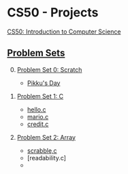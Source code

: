 # CS50 - Projects
[CS50: Introduction to Computer Science](https://cs50.harvard.edu/x/2024/)

## [Problem Sets](https://cs50.harvard.edu/x/2024/psets/)

0. [Problem Set 0: Scratch](https://cs50.harvard.edu/x/2024/psets/0/)
   
     - [Pikku's Day](https://scratch.mit.edu/projects/1103496517/)

1. [Problem Set 1: C](https://cs50.harvard.edu/x/2024/psets/1/)

     - [hello.c](P1/hello.c)
     - [mario.c](P1/mario.c)
     - [credit.c](P1/credit.c)

2. [Problem Set 2: Array](https://cs50.harvard.edu/x/2024/psets/2/)

      - [scrabble,c](P2/scrabble.c)
      - [readability.c]
      - 
